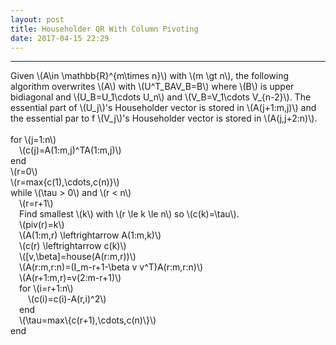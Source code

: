 ```yaml
---
layout: post
title: Householder QR With Column Pivoting
date: 2017-04-15 22:29
---
```


----------------
<div>
Given \(A\in \mathbb{R}^{m\times n}\) with \(m \gt n\), the following algorithm overwrites \(A\) with \(U^T_BAV_B=B\) where \(B\) is upper bidiagonal and \(U_B=U_1\cdots U_n\) and \(V_B=V_1\cdots V_{n-2}\). The essential part of \(U_j\)'s Householder vector is stored in \(A(j+1:m,j)\)  and the essential par to f \(V_j\)'s Householder vector is stored in \(A(j,j+2:n)\).
 <br/>
<br/>
for \(j=1:n\)<br/>
&emsp;\(c(j)=A(1:m,j)^TA(1:m,j)\)<br/>
end<br/>
\(r=0\)<br/>
\(r=max{c(1),\cdots,c(n)}\)<br/>
while \(\tau > 0\) and \(r < n\)<br/>
&emsp;\(r=r+1\)<br/>
&emsp;Find smallest \(k\) with \(r \le k \le n\) so \(c(k)=\tau\).<br/>
&emsp;\(piv(r)=k\)<br/>
&emsp;\(A(1:m,r) \leftrightarrow A(1:m,k)\)<br/>
&emsp;\(c(r) \leftrightarrow c(k)\)<br/>
&emsp;\([v,\beta]=house(A(r:m,r))\)<br/>
&emsp;\(A(r:m,r:n)=(I_m-r+1-\beta v v^T)A(r:m,r:n)\)<br/>
&emsp;\(A(r+1:m,r)=v(2:m-r+1)\)<br/>
&emsp;for \(i=r+1:n\)<br/>
&emsp;&emsp;\(c(i)=c(i)-A(r,i)^2\)<br/>
&emsp;end<br/>
&emsp;\(\tau=max\{c(r+1),\cdots,c(n)\}\)<br/>
end<br/>
&emsp;<br/>
</div>

